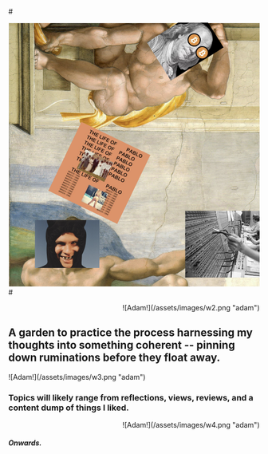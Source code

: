 










#<p align="left">
![Adam!](/assets/images/w1.png "adam")
#</p>

<p align="right">
![Adam!](/assets/images/w2.png "adam")
</p>


## A garden to practice the process harnessing my thoughts into something coherent -- pinning down ruminations before they float away.
<p align="left">
![Adam!](/assets/images/w3.png "adam")

</p>

### Topics will likely range from reflections, views, reviews, and a content dump of things I liked. 

<p align="right">
![Adam!](/assets/images/w4.png "adam")
</p>

#### *Onwards.*
